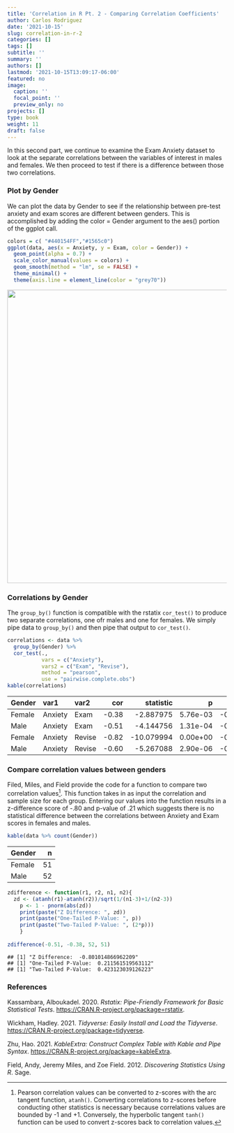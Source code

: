 ```yaml
---
title: 'Correlation in R Pt. 2 - Comparing Correlation Coefficients'
author: Carlos Rodriguez
date: '2021-10-15'
slug: correlation-in-r-2
categories: []
tags: []
subtitle: ''
summary: ''
authors: []
lastmod: '2021-10-15T13:09:17-06:00'
featured: no
image:
  caption: ''
  focal_point: ''
  preview_only: no
projects: []
type: book
weight: 11
draft: false
---
```


In this second part, we continue to examine the Exam Anxiety dataset to look at the separate correlations between the variables of interest in males and females. We then proceed to test if there is a difference between those two correlations.





### Plot by Gender
We can plot the data by Gender to see if the relationship between pre-test anxiety and exam scores are different between genders. This is accomplished by adding the color = Gender argument to the aes() portion of the ggplot call.

```r
colors = c( "#440154FF","#1565c0")
ggplot(data, aes(x = Anxiety, y = Exam, color = Gender)) +
  geom_point(alpha = 0.7) +
  scale_color_manual(values = colors) +
  geom_smooth(method = "lm", se = FALSE) +
  theme_minimal() +
  theme(axis.line = element_line(color = "grey70"))
```

<img src="{{< blogdown/postref >}}index.en_files/figure-html/unnamed-chunk-3-1.png" width="672" />

### Correlations by Gender
The `group_by()` function is compatible with the rstatix `cor_test()` to produce two separate correlations, one ofr males and one for females. We simply pipe data to `group_by()` and then pipe that output to `cor_test()`.

```r
correlations <- data %>% 
  group_by(Gender) %>%  
  cor_test(.,
           vars = c("Anxiety"),
           vars2 = c("Exam", "Revise"),
           method = "pearson",
           use = "pairwise.complete.obs")
kable(correlations)
```

<table>
 <thead>
  <tr>
   <th style="text-align:left;"> Gender </th>
   <th style="text-align:left;"> var1 </th>
   <th style="text-align:left;"> var2 </th>
   <th style="text-align:right;"> cor </th>
   <th style="text-align:right;"> statistic </th>
   <th style="text-align:right;"> p </th>
   <th style="text-align:right;"> conf.low </th>
   <th style="text-align:right;"> conf.high </th>
   <th style="text-align:left;"> method </th>
  </tr>
 </thead>
<tbody>
  <tr>
   <td style="text-align:left;"> Female </td>
   <td style="text-align:left;"> Anxiety </td>
   <td style="text-align:left;"> Exam </td>
   <td style="text-align:right;"> -0.38 </td>
   <td style="text-align:right;"> -2.887975 </td>
   <td style="text-align:right;"> 5.76e-03 </td>
   <td style="text-align:right;"> -0.5944857 </td>
   <td style="text-align:right;"> -0.1182269 </td>
   <td style="text-align:left;"> Pearson </td>
  </tr>
  <tr>
   <td style="text-align:left;"> Male </td>
   <td style="text-align:left;"> Anxiety </td>
   <td style="text-align:left;"> Exam </td>
   <td style="text-align:right;"> -0.51 </td>
   <td style="text-align:right;"> -4.144756 </td>
   <td style="text-align:right;"> 1.31e-04 </td>
   <td style="text-align:right;"> -0.6841707 </td>
   <td style="text-align:right;"> -0.2700554 </td>
   <td style="text-align:left;"> Pearson </td>
  </tr>
  <tr>
   <td style="text-align:left;"> Female </td>
   <td style="text-align:left;"> Anxiety </td>
   <td style="text-align:left;"> Revise </td>
   <td style="text-align:right;"> -0.82 </td>
   <td style="text-align:right;"> -10.079994 </td>
   <td style="text-align:right;"> 0.00e+00 </td>
   <td style="text-align:right;"> -0.8944820 </td>
   <td style="text-align:right;"> -0.7054746 </td>
   <td style="text-align:left;"> Pearson </td>
  </tr>
  <tr>
   <td style="text-align:left;"> Male </td>
   <td style="text-align:left;"> Anxiety </td>
   <td style="text-align:left;"> Revise </td>
   <td style="text-align:right;"> -0.60 </td>
   <td style="text-align:right;"> -5.267088 </td>
   <td style="text-align:right;"> 2.90e-06 </td>
   <td style="text-align:right;"> -0.7482821 </td>
   <td style="text-align:right;"> -0.3876660 </td>
   <td style="text-align:left;"> Pearson </td>
  </tr>
</tbody>
</table>

### Compare correlation values between genders
Filed, Miles, and Field provide the code for a function to compare two correlation values[^2]. This function takes in as input the correlation and sample size for each group. Entering our values into the function results in a z-difference score of -.80 and p-value of .21 which suggests there is no statistical difference between the correlations between Anxiety and Exam scores in females and males.

```r
kable(data %>% count(Gender))
```

<table>
 <thead>
  <tr>
   <th style="text-align:left;"> Gender </th>
   <th style="text-align:right;"> n </th>
  </tr>
 </thead>
<tbody>
  <tr>
   <td style="text-align:left;"> Female </td>
   <td style="text-align:right;"> 51 </td>
  </tr>
  <tr>
   <td style="text-align:left;"> Male </td>
   <td style="text-align:right;"> 52 </td>
  </tr>
</tbody>
</table>

```r
zdifference <- function(r1, r2, n1, n2){
  zd <- (atanh(r1)-atanh(r2))/sqrt(1/(n1-3)+1/(n2-3))
	p <- 1 - pnorm(abs(zd))
	print(paste("Z Difference: ", zd))
	print(paste("One-Tailed P-Value: ", p))
	print(paste("Two-Tailed P-Value: ", (2*p)))
	}
	
zdifference(-0.51, -0.38, 52, 51)
```

```
## [1] "Z Difference:  -0.801014866962209"
## [1] "One-Tailed P-Value:  0.211561519563112"
## [1] "Two-Tailed P-Value:  0.423123039126223"
```

<!-- ### Assumptions -->
<!-- The rstatix package has a nice pipe friendly function to assess the normality of the Anxiety, Exam, and Revise variables.  -->
<!-- ```{r} -->
<!-- kable( -->
<!--   data %>% shapiro_test(Anxiety, Exam, Revise) -->
<!-- ) -->
<!-- ``` -->


### References
<div id="refs" class="references">

<div id="ref-R-rstatix">

Kassambara, Alboukadel. 2020. *Rstatix: Pipe-Friendly Framework for Basic Statistical Tests*. <https://CRAN.R-project.org/package=rstatix>.

</div>

<div id="ref-R-tidyverse">

Wickham, Hadley. 2021. *Tidyverse: Easily Install and Load the Tidyverse*. <https://CRAN.R-project.org/package=tidyverse>.

</div>

<div id="ref-R-kableExtra">

Zhu, Hao. 2021. *KableExtra: Construct Complex Table with Kable and Pipe Syntax*. <https://CRAN.R-project.org/package=kableExtra>.

</div>

<div id="ref-DSUR">

Field, Andy, Jeremy Miles, and Zoe Field. 2012. *Discovering Statistics Using R*. Sage.

</div>

</div>


[^2]: Pearson correlation values can be converted to z-scores with the arc tangent function, `atanh()`. Converting correlations to z-scores before conducting other statistics is necessary because correlations values are bounded by -1 and +1. Conversely, the hyperbolic tangent `tanh()` function can be used to convert z-scores back to correlation values.

